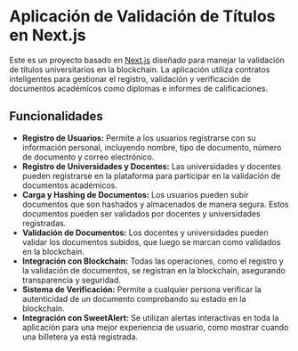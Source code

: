 # Aplicación de Validación de Títulos en Next.js

Este es un proyecto basado en [Next.js](https://nextjs.org/) diseñado para manejar la validación de títulos universitarios en la blockchain. La aplicación utiliza contratos inteligentes para gestionar el registro, validación y verificación de documentos académicos como diplomas e informes de calificaciones.

## Funcionalidades

- **Registro de Usuarios:** Permite a los usuarios registrarse con su información personal, incluyendo nombre, tipo de documento, número de documento y correo electrónico.
- **Registro de Universidades y Docentes:** Las universidades y docentes pueden registrarse en la plataforma para participar en la validación de documentos académicos.
- **Carga y Hashing de Documentos:** Los usuarios pueden subir documentos que son hashados y almacenados de manera segura. Estos documentos pueden ser validados por docentes y universidades registradas.
- **Validación de Documentos:** Los docentes y universidades pueden validar los documentos subidos, que luego se marcan como validados en la blockchain.
- **Integración con Blockchain:** Todas las operaciones, como el registro y la validación de documentos, se registran en la blockchain, asegurando transparencia y seguridad.
- **Sistema de Verificación:** Permite a cualquier persona verificar la autenticidad de un documento comprobando su estado en la blockchain.
- **Integración con SweetAlert:** Se utilizan alertas interactivas en toda la aplicación para una mejor experiencia de usuario, como mostrar cuando una billetera ya está registrada.

